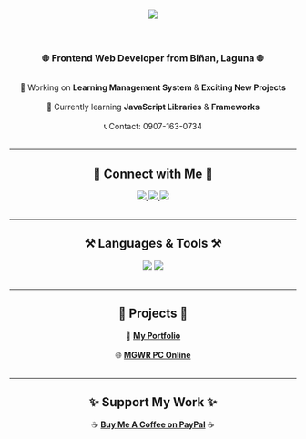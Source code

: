 <h1 align="center">
    <img src="https://readme-typing-svg.herokuapp.com/?font=Righteous&size=35&center=true&vCenter=true&width=500&height=70&duration=4000&lines=Hi+There!+👋;+I'm+Joshua+Lopez!;" />
</h1><br>

<h3 align="center">🌐 Frontend Web Developer from Biñan, Laguna 🌐</h3><br>

<div align="center">
  🔭 Working on <strong>Learning Management System</strong> & <strong>Exciting New Projects</strong> <br><br>
  🌱 Currently learning <strong>JavaScript Libraries</strong> & <strong>Frameworks</strong> <br><br>
  📞 Contact: 0907-163-0734
</div><br>

---

<h2 align="center">🚀 <strong>Connect with Me</strong> 🚀</h2>

<div align="center"> 
  <a href="mailto:jsh.lpz.main@gmail.com">
    <img src="https://img.shields.io/badge/Gmail-333333?style=for-the-badge&logo=gmail&logoColor=red"/>
  </a>
  <a href="https://www.linkedin.com/in/joshua-alen-lopez-442287255/">
    <img src="https://img.shields.io/badge/LinkedIn-0077B5?style=for-the-badge&logo=linkedin&logoColor=white" target="_blank" />
  </a>
  <a href="https://github.com/Joshieepooo/Joshua-Lopez-Portfolio">
     <img src="https://img.shields.io/badge/Portfolio-FF5722?style=for-the-badge&logo=todoist&logoColor=white" target="_blank" /> 
  </a>
</div><br>

---

<h2 align="center">⚒️ <strong>Languages & Tools</strong> ⚒️</h2>

<div align="center">
    <img src="https://skillicons.dev/icons?i=html,css,sass,javascript,php,mysql,git,nodejs,react,npm,vite" />
    <img src="https://skillicons.dev/icons?i=ts,java,cpp,cs,github,vscode,visualstudio,eclipse,sublime,ps,ai" />
</div><br>

---

<h2 align="center">📂 <strong>Projects</strong> 📂</h2>

<div align="center">
  💼 <strong><a href="https://joshua-lopez.vercel.app/">My Portfolio</a></strong> <br><br>
  🌐 <strong><a href="https://mgwrpconline.com">MGWR PC Online</a></strong>
</div><br>

---

<h2 align="center">✨ <strong>Support My Work</strong> ✨</h2>

<div align="center">
  ☕ <strong><a href="https://www.paypal.com/paypalme/iJoshuaLopez">Buy Me A Coffee on PayPal</a></strong> ☕
</div>
